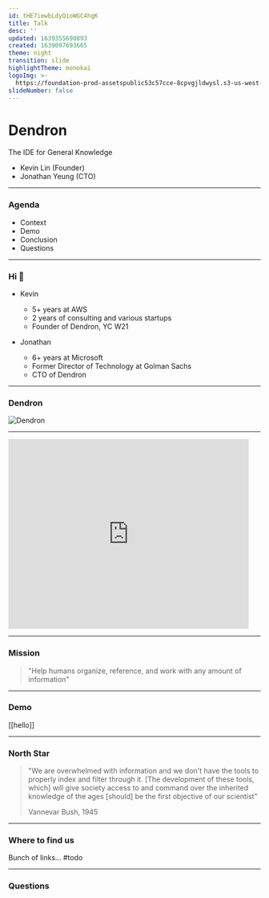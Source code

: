 ```yaml
---
id: tHE7iewbLdyQioWGC4hgK
title: Talk
desc: ''
updated: 1639355690893
created: 1639097693665
theme: night
transition: slide
highlightTheme: monokai
logoImg: >-
  https://foundation-prod-assetspublic53c57cce-8cpvgjldwysl.s3-us-west-2.amazonaws.com/assets/logo-256.png
slideNumber: false
---
```


# Dendron 

The IDE for General Knowledge

- Kevin Lin (Founder) 
- Jonathan Yeung (CTO)

---

### Agenda

- Context
- Demo
- Conclusion
- Questions

---

### Hi 👋


- Kevin
  - 5+ years at AWS
  - 2 years of consulting and various startups
  - Founder of Dendron, YC W21

- Jonathan
  - 6+ years at Microsoft 
  - Former Director of Technology at Golman Sachs
  - CTO of Dendron

---

### Dendron
![Dendron](/assets/images/2021-12-09-17-44-26.png)

---


<iframe src="https://giphy.com/embed/3o6gDSdED1B5wjC2Gc" width="480" height="378" frameBorder="0" class="giphy-embed" allowFullScreen></iframe>

---

### Mission

> "Help humans organize, reference, and work with any amount of information"

---

### Demo

[[hello]]

---

### North Star

> "We are overwhelmed with information and we don't have the tools to properly index and filter through it. [The development of these tools, which] will give society access to and command over the inherited knowledge of the ages [should] be the first objective of our scientist" 
> 
> Vannevar Bush, 1945

---

### Where to find us

Bunch of links... #todo

---

### Questions
